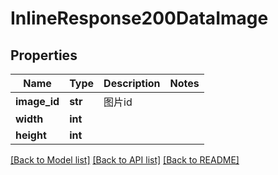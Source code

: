 # InlineResponse200DataImage

## Properties
Name | Type | Description | Notes
------------ | ------------- | ------------- | -------------
**image_id** | **str** | 图片id | 
**width** | **int** |  | 
**height** | **int** |  | 

[[Back to Model list]](../README.md#documentation-for-models) [[Back to API list]](../README.md#documentation-for-api-endpoints) [[Back to README]](../README.md)

